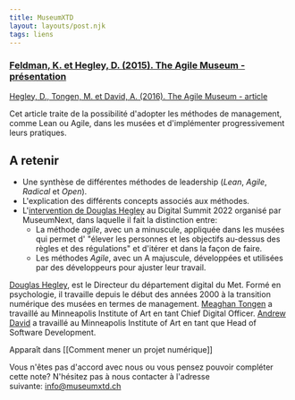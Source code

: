 ```yaml
---
title: MuseumXTD
layout: layouts/post.njk
tags: liens
---
```

### [Feldman, K. et Hegley, D. (2015). The Agile Museum - présentation](https://www.slideshare.net/dhegley/the-agile-museum-21st-century-leadership)
[Hegley, D., Tongen, M. et David, A. (2016). The Agile Museum - article](https://mw2016.museumsandtheweb.com/paper/the-agile-museum/)

Cet article traite de la possibilité d'adopter les méthodes de management, comme Lean ou Agile, dans les musées et d'implémenter progressivement leurs pratiques. 

## A retenir
- Une synthèse de différentes méthodes de leadership (*Lean*, *Agile*, *Radical* et *Open*).
- L'explication des différents concepts associés aux méthodes. 
- L'[intervention de Douglas Hegley](https://www.museumnext.com/article/in-conversation-with-douglas-hegley/) au Digital Summit 2022 organisé par MuseumNext, dans laquelle il fait la distinction entre:
	- La méthode *agile*, avec un a minuscule, appliquée dans les musées qui permet d' "élever les personnes et les objectifs au-dessus des règles et des régulations" et d'itérer et dans la façon de faire. 
	- Les méthodes *Agile*, avec un A majuscule, développées et utilisées par des développeurs pour ajuster leur travail. 


[Douglas Hegley](https://www.linkedin.com/in/douglashegley/), est le Directeur du département digital du Met. Formé en psychologie, il travaille depuis le début des années 2000 à la transition numérique des musées en termes de management. 
[Meaghan Tongen](https://www.linkedin.com/in/meaghan-tongen-6199056b/) a travaillé au Minneapolis Institute of Art en tant Chief Digital Officer. 
[Andrew David](https://www.linkedin.com/in/andrew-david/) a travaillé au Minneapolis Institute of Art en tant que Head of Software Development.  



Apparaît dans [[Comment mener un projet numérique]]

Vous n'êtes pas d'accord avec nous ou vous pensez pouvoir compléter cette note? N'hésitez pas à nous contacter à l'adresse suivante: [info@museumxtd.ch](mailto:info@museumxtd.ch)